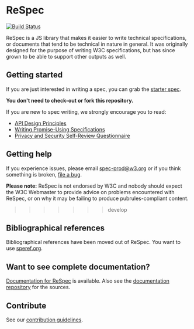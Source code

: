 # ReSpec

[![Build Status](https://travis-ci.org/w3c/respec.svg?branch=develop)](https://travis-ci.org/w3c/respec)

ReSpec is a JS library that makes it easier to write technical specifications, or documents
that tend to be technical in nature in general. It was originally designed for the purpose
of writing W3C specifications, but has since grown to be able to support other outputs as
well.

## Getting started

If you are just interested in writing a spec, you can grab the [starter spec](examples/starter.html).

**You don't need to check-out or fork this repository.**

If you are new to spec writing, we strongly encourage you to read:

  * [API Design Principles](https://w3ctag.github.io/design-principles/)
  * [Writing Promise-Using Specifications](http://www.w3.org/2001/tag/doc/promises-guide)
  * [Privacy and Security Self-Review Questionnaire](https://w3ctag.github.io/security-questionnaire/)

## Getting help

If you experience issues, please email [spec-prod@w3.org](mailto:spec-prod@w3.org) or
if you think something is broken, [file a bug](https://github.com/w3c/respec/issues).

**Please note:** ReSpec is not endorsed by W3C and nobody should expect the W3C Webmaster to provide advice on
problems encountered with ReSpec, or on why it may be failing to produce pubrules-compliant
content.
>>>>>>> develop

## Bibliographical references

Bibliographical references have been moved out of ReSpec. You want to use
[speref.org](http://www.specref.org/).

## Want to see complete documentation?

[Documentation for ReSpec](http://www.w3.org/respec) is available. Also see
the [documentation repository](https://github.com/w3c/respec-docs) for the sources.

## Contribute
See our [contribution guidelines](.github/CONTRIBUTOR.md).
